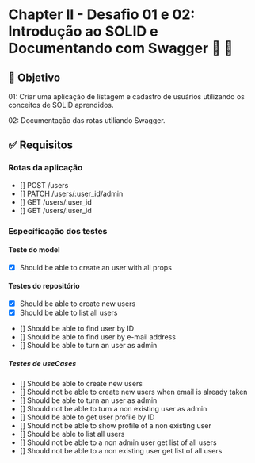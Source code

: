 #  Chapter II - Desafio 01 e 02: Introdução ao SOLID e Documentando com Swagger :rocket: :purple_heart:

## :dart: Objetivo

01: Criar uma aplicação de listagem e cadastro de usuários utilizando os conceitos de SOLID aprendidos.

02: Documentação das rotas utiliando Swagger.

## :white_check_mark: Requisitos

### Rotas da aplicação
- [] POST /users
- [] PATCH /users/:user_id/admin
- [] GET /users/:user_id
- [] GET /users/:user_id

### Específicação dos testes

#### Teste do model
- [x] Should be able to create an user with all props

#### Testes do repositório
- [x] Should be able to create new users
- [x] Should be able to list all users
- [] Should be able to find user by ID
- [] Should be able to find user by e-mail address
- [] Should be able to turn an user as admin

##### Testes de useCases
- [] Should be able to create new users
- [] Should not be able to create new users when email is already taken
- [] Should be able to turn an user as admin
- [] Should not be able to turn a non existing user as admin
- [] Should be able to get user profile by ID
- [] Should not be able to show profile of a non existing user
- [] Should be able to list all users
- [] Should not be able to a non admin user get list of all users
- [] Should not be able to a non existing user get list of all users
